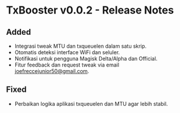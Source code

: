 ﻿# TxBooster v0.0.2 - Release Notes

## Added
- Integrasi tweak MTU dan txqueuelen dalam satu skrip.
- Otomatis deteksi interface WiFi dan seluler.
- Notifikasi untuk pengguna Magisk Delta/Alpha dan Official.
- Fitur feedback dan request tweak via email joefreccejunior50@gmail.com.

## Fixed
- Perbaikan logika aplikasi txqueuelen dan MTU agar lebih stabil.
